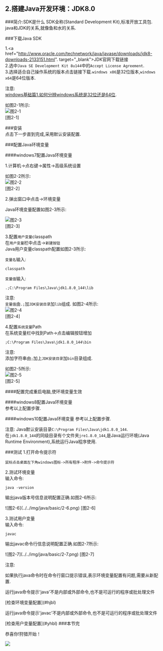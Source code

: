 2.搭建Java开发环境：JDK8.0
---
###简介:SDK是什么
SDK全称(Standard Development Kit),标准开放工具包.   
java和JDK的关系,就像鱼和水的关系.  

###下载Java SDK

1.<a href="http://www.oracle.com/technetwork/java/javase/downloads/jdk8-downloads-2133151.html". target="_blank">JDK官网下载链接</a>  
2.选中`Java SE Development Kit 8u144`中的`Accept License Agreement`.   
3.选择适合自己操作系统的版本点击链接下载.`windows x86`是32位版本,`windows x64`是64位版本.  

注意:   
[windows基础篇1.如何分辨windows系统是32位还是64位](../../windows/basic/windows基础篇1.如何分辨windows系统是32位还是64位.html).   

如图2-1所示:   
![图2-1](../../img/java/basic/2-1.png)   
[图2-1]

###安装  
点击下一步直到完成,采用默认安装配置.

###配置Java环境变量

####windows7配置Java环境变量

1.计算机->点右键->属性->高级系统设置   

如图2-2所示:   
![图2-2](../../img/java/basic/2-2.png)   
[图2-2]   

2.弹出窗口中点击->环境变量   

<span id="hjbl">Java环境变量配置如图2-3所示:</span>   

![图2-3](../../img/java/basic/2-3.png)  
[图2-3]   

3.配置`用户变量`classpath   
在`用户变量`栏中点击->`新建按钮`   
<span id="yhbl">Java用户变量classpath配置如图2-3所示:</span>   

`变量名`输入:
	
	classpath
		
`变量值`输入:
	
	.;C:\Program Files\Java\jdk1.8.0_144\lib
		
<span class="text-warning">注意:</span>   
`变量值`由`.;`加`JDK安装目录`加`lib`组成.
如图2-4所示:   
![图2-4](../../img/java/basic/2-4.png)   
[图2-4]   
	
4.配置`系统变量`Path   
在系统变量栏中找到Path->点击编辑按钮增加

	;C:\Program Files\Java\jdk1.8.0_144\bin
	
<span class="text-warning">注意:</span>   
添加字符串由`;`加上`JDK安装目录`加`bin`目录组成.

如图2-5所示:   
![图2-5](../../img/java/basic/2-5.png)   
[图2-5]   
	
####配置完成重启电脑,使环境变量生效
		
####windows8配置Java环境变量   
参考以上配置步骤.

####windows10配置Java环境变量
参考以上配置步骤.
	
注意:
Java默认安装目录`C:\Program Files\Java\jdk1.8.0_144`.   
在`jdk1.8.0_144`的同级目录有个文件夹`jre1.8.0_144`,是Java运行环境(Java Runtime Environment),系统运行Java程序使用.
	
###测试
1.打开命令提示符  

	鼠标点击桌面左下角windows图标->所有程序->附件->命令提示符
	
2.测试环境变量   
输入命令:
	
	java -version
	
<p class="bg-success">	
输出java版本号信息说明配置正确.如图2-6所示:
</p>  
![图2-6](../../img/java/basic/2-6.png)   
[图2-6]

3.测试用户变量   
输入命令:
	
	javac

<p class="bg-success">	
输出javac命令行信息说明配置正确.如图2-7所示:   
</p>
![图2-7](../../img/java/basic/2-7.png)   
[图2-7]

注意:
<p class="bg-warning">
如果执行java命令时在命令行窗口提示错误,表示环境变量配置有问题,需要从新配置.
</p>
<p class="bg-danger">
运行java命令提示'java'不是内部或外部命令,也不是可运行的程序或批处理文件
</p>
[检查环境变量配置](#hjbl)
<p class="bg-danger">
运行java命令提示'javac'不是内部或外部命令,也不是可运行的程序或批处理文件
</p>
[检查用户变量配置](#yhbl)	
###本节完
<p class="bg-success">	
恭喜你!狩猎开始！
</p>
<img src="还有点小期待呢">